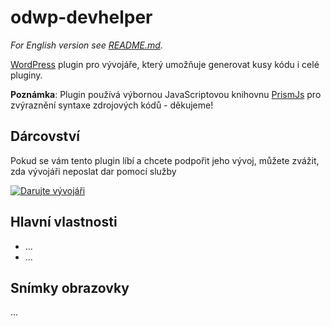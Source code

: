 # odwp-devhelper

_For English version see [README.md][1]._

[WordPress][2] plugin pro vývojáře, který umožňuje generovat kusy kódu i celé pluginy.

__Poznámka__: Plugin používá výbornou JavaScriptovou knihovnu [PrismJs][4] pro zvýraznění syntaxe zdrojových kódů - děkujeme!

## Dárcovství

Pokud se vám tento plugin líbí a chcete podpořit jeho vývoj, můžete zvážit, zda vývojáři neposlat dar pomocí služby

[![Darujte vývojáři](https://www.paypalobjects.com/webstatic/paypalme/images/pp_logo_small.png "PayPal.Me, your link to getting paid")][3]

## Hlavní vlastnosti

* ...
* ...

## Snímky obrazovky

...

[1]: README.md
[2]: https://wordpress.org/
[3]: https://www.paypal.me/ondrejd
[4]: http://prismjs.com